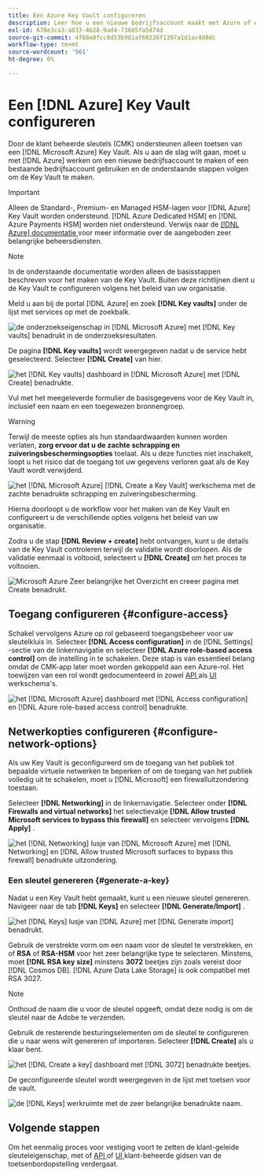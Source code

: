 ```yaml
---
title: Een Azure Key Vault configureren
description: Leer hoe u een nieuwe bedrijfsaccount maakt met Azure of een bestaande bedrijfsaccount gebruikt en de Key Vault maakt.
exl-id: 670e3ca3-a833-4b28-9ad4-73685fa5d74d
source-git-commit: 4f08e8fcc8d53b981af60226f1397a1d1ac4d8dc
workflow-type: tm+mt
source-wordcount: '561'
ht-degree: 0%

---
```


# Een [!DNL Azure] Key Vault configureren

Door de klant beheerde sleutels (CMK) ondersteunen alleen toetsen van een [!DNL Microsoft Azure] Key Vault. Als u aan de slag wilt gaan, moet u met [!DNL Azure] werken om een nieuwe bedrijfsaccount te maken of een bestaande bedrijfsaccount gebruiken en de onderstaande stappen volgen om de Key Vault te maken.

>[!IMPORTANT]
>
>Alleen de Standard-, Premium- en Managed HSM-lagen voor [!DNL Azure] Key Vault worden ondersteund. [!DNL Azure Dedicated HSM] en [!DNL Azure Payments HSM] worden niet ondersteund. Verwijs naar de [[!DNL Azure]  documentatie ](https://learn.microsoft.com/en-us/azure/security/fundamentals/key-management#azure-key-management-services) voor meer informatie over de aangeboden zeer belangrijke beheersdiensten.

>[!NOTE]
>
>In de onderstaande documentatie worden alleen de basisstappen beschreven voor het maken van de Key Vault. Buiten deze richtlijnen dient u de Key Vault te configureren volgens het beleid van uw organisatie.

Meld u aan bij de portal [!DNL Azure] en zoek **[!DNL Key vaults]** onder de lijst met services op met de zoekbalk.

![ de onderzoekseigenschap in [!DNL Microsoft Azure] met [!DNL Key vaults] benadrukt in de onderzoeksresultaten.](../../images/governance-privacy-security/customer-managed-keys/access-key-vaults.png)

De pagina **[!DNL Key vaults]** wordt weergegeven nadat u de service hebt geselecteerd. Selecteer **[!DNL Create]** van hier.

![ het [!DNL Key vaults] dashboard in [!DNL Microsoft Azure] met [!DNL Create] benadrukte.](../../images/governance-privacy-security/customer-managed-keys/create-key-vault.png)

Vul met het meegeleverde formulier de basisgegevens voor de Key Vault in, inclusief een naam en een toegewezen bronnengroep.

>[!WARNING]
>
>Terwijl de meeste opties als hun standaardwaarden kunnen worden verlaten, **zorg ervoor dat u de zachte schrapping en zuiveringsbeschermingsopties** toelaat. Als u deze functies niet inschakelt, loopt u het risico dat de toegang tot uw gegevens verloren gaat als de Key Vault wordt verwijderd.
>
>![ het [!DNL Microsoft Azure] [!DNL Create a Key Vault] werkschema met de zachte benadrukte schrapping en zuiveringsbescherming.](../../images/governance-privacy-security/customer-managed-keys/basic-config.png)

Hierna doorloopt u de workflow voor het maken van de Key Vault en configureert u de verschillende opties volgens het beleid van uw organisatie.

Zodra u de stap **[!DNL Review + create]** hebt ontvangen, kunt u de details van de Key Vault controleren terwijl de validatie wordt doorlopen. Als de validatie eenmaal is voltooid, selecteert u **[!DNL Create]** om het proces te voltooien.

![ Microsoft Azure Zeer belangrijke het Overzicht en creeer pagina met Create benadrukt.](../../images/governance-privacy-security/customer-managed-keys/finish-creation.png)

## Toegang configureren {#configure-access}

Schakel vervolgens Azure op rol gebaseerd toegangsbeheer voor uw sleutelkluis in. Selecteer **[!DNL Access configuration]** in de [!DNL Settings] -sectie van de linkernavigatie en selecteer **[!DNL Azure role-based access control]** om de instelling in te schakelen. Deze stap is van essentieel belang omdat de CMK-app later moet worden gekoppeld aan een Azure-rol. Het toewijzen van een rol wordt gedocumenteerd in zowel [ API ](./api-set-up.md#assign-to-role) als [ UI ](./ui-set-up.md#assign-to-role) werkschema&#39;s.

![ het [!DNL Microsoft Azure] dashboard met [!DNL Access configuration] en [!DNL Azure role-based access control] benadrukte.](../../images/governance-privacy-security/customer-managed-keys/access-configuration.png)

## Netwerkopties configureren {#configure-network-options}

Als uw Key Vault is geconfigureerd om de toegang van het publiek tot bepaalde virtuele netwerken te beperken of om de toegang van het publiek volledig uit te schakelen, moet u [!DNL Microsoft] een firewalluitzondering toestaan.

Selecteer **[!DNL Networking]** in de linkernavigatie. Selecteer onder **[!DNL Firewalls and virtual networks]** het selectievakje **[!DNL Allow trusted Microsoft services to bypass this firewall]** en selecteer vervolgens **[!DNL Apply]** .

![ het [!DNL Networking] lusje van [!DNL Microsoft Azure] met [!DNL Networking] en [!DNL Allow trusted Microsoft surfaces to bypass this firewall] benadrukte uitzondering.](../../images/governance-privacy-security/customer-managed-keys/networking.png)

### Een sleutel genereren {#generate-a-key}

Nadat u een Key Vault hebt gemaakt, kunt u een nieuwe sleutel genereren. Navigeer naar de tab **[!DNL Keys]** en selecteer **[!DNL Generate/Import]** .

![ het [!DNL Keys] lusje van [!DNL Azure] met [!DNL Generate import] benadrukt.](../../images/governance-privacy-security/customer-managed-keys/view-keys.png)

Gebruik de verstrekte vorm om een naam voor de sleutel te verstrekken, en of **RSA** of **RSA-HSM** voor het zeer belangrijke type te selecteren. Minstens, moet **[!DNL RSA key size]** minstens **3072** beetjes zijn zoals vereist door [!DNL Cosmos DB]. [!DNL Azure Data Lake Storage] is ook compatibel met RSA 3027.

>[!NOTE]
>
>Onthoud de naam die u voor de sleutel opgeeft, omdat deze nodig is om de sleutel naar de Adobe te verzenden.

Gebruik de resterende besturingselementen om de sleutel te configureren die u naar wens wilt genereren of importeren. Selecteer **[!DNL Create]** als u klaar bent.

![ het [!DNL Create a key] dashboard met [!DNL 3072] benadrukte beetjes.](../../images/governance-privacy-security/customer-managed-keys/configure-key.png)

De geconfigureerde sleutel wordt weergegeven in de lijst met toetsen voor de vault.

![ de [!DNL Keys] werkruimte met de zeer belangrijke benadrukte naam.](../../images/governance-privacy-security/customer-managed-keys/key-added.png)

## Volgende stappen

Om het eenmalig proces voor vestiging voort te zetten de klant-geleide sleuteleigenschap, met of [ API ](./api-set-up.md) of [ UI ](./ui-set-up.md) klant-beheerde gidsen van de toetsenbordopstelling verdergaat.
